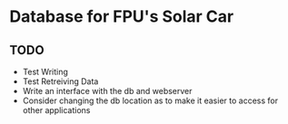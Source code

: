 # Database for FPU's Solar Car
## TODO
- Test Writing
- Test Retreiving Data
- Write an interface with the db and webserver
- Consider changing the db location as to make it easier to access for other applications

